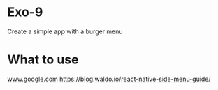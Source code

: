 # Exo-9 

Create a simple app with a burger menu

# What to use

www.google.com
https://blog.waldo.io/react-native-side-menu-guide/